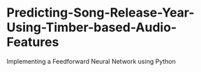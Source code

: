 # Predicting-Song-Release-Year-Using-Timber-based-Audio-Features

Implementing a Feedforward Neural Network using Python
